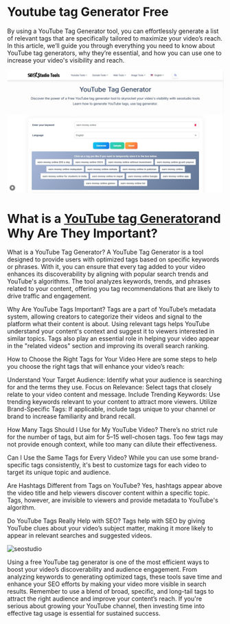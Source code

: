 # Youtube tag Generator Free

By using a YouTube Tag Generator tool, you can effortlessly generate a list of relevant tags that are specifically tailored to maximize your video’s reach. In this article, we’ll guide you through everything you need to know about YouTube tag generators, why they’re essential, and how you can use one to increase your video's visibility and reach.

![youtubetaggenerator](/youtubetaggenerator.jpg)

# What is a [YouTube tag Generator](https://seostudiotools.com/youtube-tag-generator)and Why Are They Important?

What is a YouTube Tag Generator?
A YouTube Tag Generator is a tool designed to provide users with optimized tags based on specific keywords or phrases. With it, you can ensure that every tag added to your video enhances its discoverability by aligning with popular search trends and YouTube's algorithms. The tool analyzes keywords, trends, and phrases related to your content, offering you tag recommendations that are likely to drive traffic and engagement.

Why Are YouTube Tags Important?
Tags are a part of YouTube’s metadata system, allowing creators to categorize their videos and signal to the platform what their content is about. Using relevant tags helps YouTube understand your content's context and suggest it to viewers interested in similar topics. Tags also play an essential role in helping your video appear in the "related videos" section and improving its overall search ranking.

How to Choose the Right Tags for Your Video
Here are some steps to help you choose the right tags that will enhance your video’s reach:

Understand Your Target Audience: Identify what your audience is searching for and the terms they use.
Focus on Relevance: Select tags that closely relate to your video content and message.
Include Trending Keywords: Use trending keywords relevant to your content to attract more viewers.
Utilize Brand-Specific Tags: If applicable, include tags unique to your channel or brand to increase familiarity and brand recall.

How Many Tags Should I Use for My YouTube Video?
There’s no strict rule for the number of tags, but aim for 5–15 well-chosen tags. Too few tags may not provide enough context, while too many can dilute their effectiveness.

Can I Use the Same Tags for Every Video?
While you can use some brand-specific tags consistently, it's best to customize tags for each video to target its unique topic and audience.

Are Hashtags Different from Tags on YouTube?
Yes, hashtags appear above the video title and help viewers discover content within a specific topic. Tags, however, are invisible to viewers and provide metadata to YouTube's algorithm.

Do YouTube Tags Really Help with SEO?
Tags help with SEO by giving YouTube clues about your video’s subject matter, making it more likely to appear in relevant searches and suggested videos.

![seostudio](/seostudio.png)

Using a free YouTube tag generator is one of the most efficient ways to boost your video’s discoverability and audience engagement. From analyzing keywords to generating optimized tags, these tools save time and enhance your SEO efforts by making your video more visible in search results. Remember to use a blend of broad, specific, and long-tail tags to attract the right audience and improve your content’s reach. If you're serious about growing your YouTube channel, then investing time into effective tag usage is essential for sustained success.
